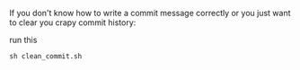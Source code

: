 If you don't know how to write a commit message correctly or you just want to clear you crapy commit history:

run this

```shell
sh clean_commit.sh
```

